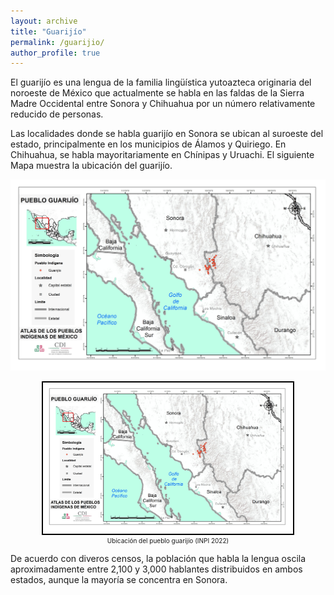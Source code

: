 ```yaml
---
layout: archive
title: "Guarijío"
permalink: /guarijio/
author_profile: true
---
```


El guarijío es una lengua de la familia lingüística yutoazteca originaria del noroeste de México que actualmente se habla en las faldas de la Sierra Madre Occidental entre Sonora y Chihuahua por un número relativamente reducido de personas.

Las localidades donde se habla guarijío en Sonora se ubican al suroeste del estado, principalmente en los municipios de Álamos y Quiriego. En Chihuahua, se habla mayoritariamente en Chínipas y Uruachi. El siguiente Mapa muestra la ubicación del guarijío.

![Ubicación del pueblo guarijío (INPI 2022)](/images/ubicacion-guarijio-inpi2022.jpeg)
<figure style="text-align: center;">
  <img src="/images/ubicacion-guarijio-inpi2022.jpeg" alt="Ubicación del pueblo guarijío" width="400" style="border: 2px solid black;">
  <figcaption style= "font-size: 10px; cloror: black;">Ubicación del pueblo guarijío (INPI 2022)</figcaption>
</figure>

De acuerdo con diveros censos, la población que habla la lengua oscila aproximadamente entre 2,100 y 3,000 hablantes distribuidos en ambos estados, aunque la mayoría se concentra en Sonora.

